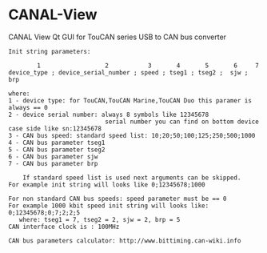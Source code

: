 # CANAL-View
CANAL View Qt GUI for TouCAN series USB to CAN bus converter

	Init string parameters:
	
	        1                  2           3       4       5       6     7
	device_type ; device_serial_number ; speed ; tseg1 ; tseg2 ;  sjw ; brp

	where:
	1 - device type: for TouCAN,TouCAN Marine,TouCAN Duo this paramer is always == 0
	2 - device serial number: always 8 symbols like 12345678
                               serial number you can find on bottom device case side like sn:12345678
	3 - CAN bus speed: standard speed list: 10;20;50;100;125;250;500;1000
	4 - CAN bus parameter tseg1
	5 - CAN bus parameter tseg2
	6 - CAN bus parameter sjw
	7 - CAN bus parameter brp

      	If standard speed list is used next arguments can be skipped.
	For example init string will looks like 0;12345678;1000

	For non standard CAN bus speeds: speed parameter must be == 0
	For example 1000 kbit speed init string will looks like: 0;12345678;0;7;2;2;5
	   where: tseg1 = 7, tseg2 = 2, sjw = 2, brp = 5
	CAN interface clock is : 100MHz
 
	CAN bus parameters calculator: http://www.bittiming.can-wiki.info
